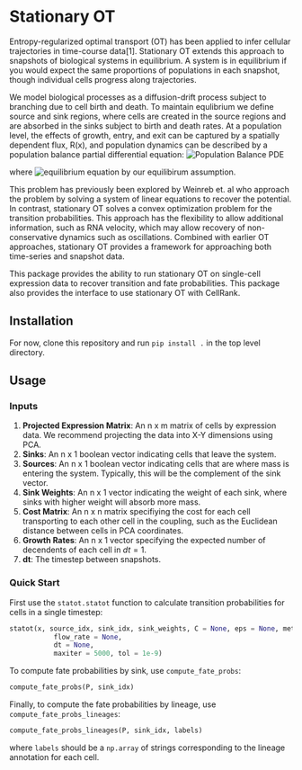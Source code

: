# Stationary OT

Entropy-regularized optimal transport (OT) has been applied to infer cellular trajectories in time-course data[1]. Stationary OT extends this approach to snapshots of biological systems in equilibrium. A system is in equilibrium if you would expect the same proportions of populations in each snapshot, though individual cells progress along trajectories. 

We model biological processes as a diffusion-drift process subject to branching due to cell birth and death. To maintain equlibrium we define source and sink regions, where cells are created in the source regions and are absorbed in the sinks subject to birth and death rates. At a population level, the effects of growth, entry, and exit can be captured by a spatially dependent flux, R(x), and population dynamics can be described by a population balance partial differential equation:
![Population Balance PDE](https://github.com/zsteve/statOT/blob/main/aux_files/pop-balance-pde.png)

where ![equilibrium equation](https://github.com/zsteve/statOT/blob/main/aux_files/equilibrium-eqn.png) by our equilibirum assumption.

This problem has previously been explored by Weinreb et. al who approach the problem by solving a system of linear equations to recover the potential. In contrast, stationary OT solves a convex optimization problem for the transition probabilities. This approach has the flexibility to allow additional information, such as RNA velocity, which may allow recovery of non-conservative dynamics such as oscillations. Combined with earlier OT approaches, stationary OT provides a framework for approaching both time-series and snapshot data.

This package provides the ability to run stationary OT on single-cell expression data to recover transition and fate probabilities. This package also provides the interface to use stationary OT with CellRank.

## Installation

For now, clone this repository and run `pip install .` in the top level directory. 

## Usage

### Inputs
1. **Projected Expression Matrix**: An n x m matrix of cells by expression data. We recommend projecting the data into X-Y dimensions using PCA.
2. **Sinks**: An n x 1 boolean vector indicating cells that leave the system.
3. **Sources**: An n x 1 boolean vector indicating cells that are where mass is entering the system. Typically, this will be the complement of the sink vector.
4. **Sink Weights**: An n x 1 vector indicating the weight of each sink, where sinks with higher weight will absorb more mass.
5. **Cost Matrix**: An n x n matrix specifiying the cost for each cell transporting to each other cell in the coupling, such as the Euclidean distance between cells in PCA coordinates.
6. **Growth Rates**: An n x 1 vector specifying the expected number of decendents of each cell in $dt = 1$.
7. **dt**: The timestep between snapshots.

### Quick Start

First use the `statot.statot` function to calculate transition probabilities for cells in a single timestep:

```python
statot(x, source_idx, sink_idx, sink_weights, C = None, eps = None, method = "ent", g = None,
           flow_rate = None,
           dt = None, 
           maxiter = 5000, tol = 1e-9)
```

To compute fate probabilities by sink, use `compute_fate_probs`:
```python
compute_fate_probs(P, sink_idx)
```

Finally, to compute the fate probabilities by lineage, use 
`compute_fate_probs_lineages`:
```python
compute_fate_probs_lineages(P, sink_idx, labels)
```
where `labels` should be a `np.array` of strings corresponding to the lineage annotation for each cell.
